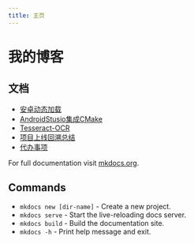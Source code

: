 ```yaml
---
title: 主页
---
```

# 我的博客

## 文档

* [安卓动态加载](android_dl.md)
* [AndroidStusio集成CMake](android_studio_integrate_cmake.md)
* [Tesseract-OCR](tesseract_ocr.md)
* [项目上线回溯总结](project_review.md)
* [代办事项](todo.md)

For full documentation visit [mkdocs.org](https://www.mkdocs.org).

## Commands

* `mkdocs new [dir-name]` - Create a new project.
* `mkdocs serve` - Start the live-reloading docs server.
* `mkdocs build` - Build the documentation site.
* `mkdocs -h` - Print help message and exit.
